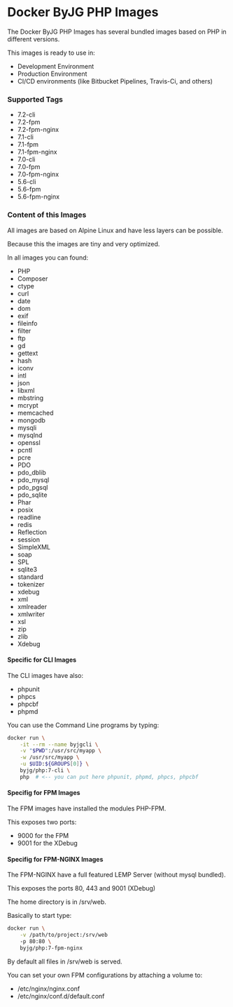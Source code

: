 # Docker ByJG PHP Images

The Docker ByJG PHP Images has several bundled images based on PHP in different versions.

This images is ready to use in:
 - Development Environment
 - Production Environment
 - CI/CD environments (like Bitbucket Pipelines, Travis-Ci, and others)

### Supported Tags

- 7.2-cli
- 7.2-fpm
- 7.2-fpm-nginx
- 7.1-cli
- 7.1-fpm
- 7.1-fpm-nginx
- 7.0-cli
- 7.0-fpm
- 7.0-fpm-nginx
- 5.6-cli
- 5.6-fpm
- 5.6-fpm-nginx

### Content of this Images

All images are based on Alpine Linux and have less layers can be possible.

Because this the images are tiny and very optimized.

In all images you can found:

- PHP
- Composer
- ctype
- curl
- date
- dom
- exif
- fileinfo
- filter
- ftp
- gd
- gettext
- hash
- iconv
- intl
- json
- libxml
- mbstring
- mcrypt
- memcached
- mongodb
- mysqli
- mysqlnd
- openssl
- pcntl
- pcre
- PDO
- pdo_dblib
- pdo_mysql
- pdo_pgsql
- pdo_sqlite
- Phar
- posix
- readline
- redis
- Reflection
- session
- SimpleXML
- soap
- SPL
- sqlite3
- standard
- tokenizer
- xdebug
- xml
- xmlreader
- xmlwriter
- xsl
- zip
- zlib
- Xdebug

#### Specific for CLI Images

The CLI images have also:

- phpunit
- phpcs
- phpcbf
- phpmd

You can use the Command Line programs by typing:

```bash
docker run \
    -it --rm --name byjgcli \
    -v "$PWD":/usr/src/myapp \
    -w /usr/src/myapp \
    -u $UID:${GROUPS[0]} \ 
    byjg/php:7-cli \ 
    php  # <-- you can put here phpunit, phpmd, phpcs, phpcbf
```


#### Specifig for FPM Images

The FPM images have installed the modules PHP-FPM.

This exposes two ports:
- 9000 for the FPM
- 9001 for the XDebug

#### Specifig for FPM-NGINX Images

The FPM-NGINX have a full featured LEMP Server (without mysql bundled).

This exposes the ports 80, 443 and 9001 (XDebug)

The home directory is in /srv/web.

Basically to start type:

```bash
docker run \
    -v /path/to/project:/srv/web
    -p 80:80 \
    byjg/php:7-fpm-nginx
```

By default all files in /srv/web is served.
 
You can set your own FPM configurations by attaching a volume to:
- /etc/nginx/nginx.conf
- /etc/nginx/conf.d/default.conf


